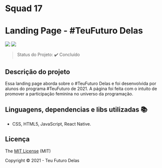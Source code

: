 # Squad 17
<h1>Landing Page - #TeuFuturo Delas</h1> 

<p text-align="center">
  <img src="http://img.shields.io/static/v1?label=License&message=MIT&color=blueviolet&style=for-the-badge"/>
  <img src="http://img.shields.io/static/v1?label=STATUS&message=CONCLUIDO&color=yellow&style=for-the-badge"/>
</p>


> Status do Projeto: :heavy_check_mark: Concluído

## Descrição do projeto 

<p id="descrição-do-projeto" text-align="justify">
  Essa landing page aborda sobre o #TeuFuturo Delas e foi desenvolvida por alunos do programa #TeuFuturo de 2021. A página foi feita com o intuito de promover a participação feminina no universo da programação. 
</p>

## Linguagens, dependencias e libs utilizadas :books:

- CSS, HTML5, JavaScript, React Native.


## Licença 

The [MIT License]() (MIT)

Copyright :copyright: 2021 - Teu Futuro Delas

